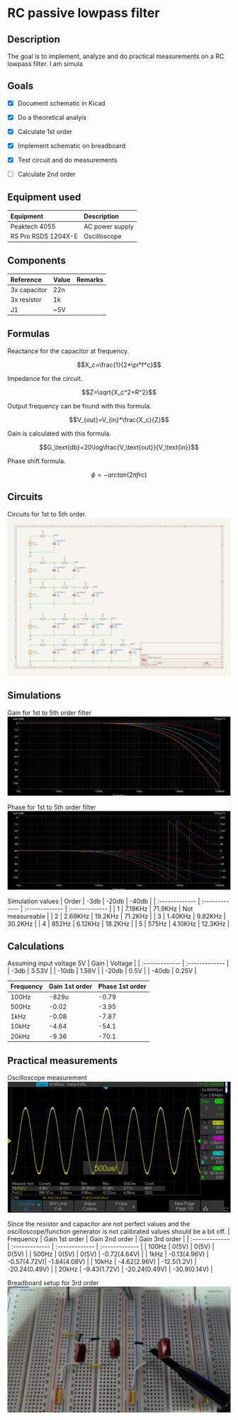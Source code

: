 # RC passive lowpass filter

## Description
The goal is to implement, analyze and do practical measurements on a RC lowpass filter.
I am simula

## Goals
- [x] Document schematic in Kicad
- [x] Do a theoretical analyis 
- [x] Calculate 1st order 
- [x] Implement schematic on breadboard
- [x] Test circuit and do measurements
- [ ] Calculate 2nd order 


## Equipment used
| Equipment | Description |
| :------------- | :------------- |
| Peaktech 4055 | AC power supply |
| RS Pro RSDS 1204X-E | Oscilloscope |

## Components
| Reference | Value | Remarks |
| :------------- | :------------- | :------------- |
| 3x capacitor | 22n | |
| 3x resistor | 1k | |
| J1 | ~5V | |

## Formulas
Reactance for the capacitor at frequency.
```math
X_c=\frac{1}{2*\pi*f*c}
```
Impedance for the circuit.
```math
Z=\sqrt{X_c^2+R^2}
```
Output frequency can be found with this formula.
```math
V_{out}=V_{in}*\frac{X_c}{Z}
```
Gain is calculated with this formula.
```math
G_\text{db}=20\log\frac{V_\text{out}}{V_\text{in}}
```
Phase shift formula.
```math
\phi=-arctan(2\pi frc)
```

## Circuits
Circuits for 1st to 5th order.
<img src="./schematics/rc_filter.svg">

## Simulations
Gain for 1st to 5th order filter
<img src="./images/rc_lowpass_filter_gain_simulation.png">

Phase for 1st to 5th order filter
<img src="./images/rc_lowpass_filter_phase_simulation.png">

Simulation values
| Order | -3db | -20db | -40db |
| :------------- | :------------- | :------------- | :------------- |
| 1 | 7.19KHz | 71.9KHz | Not measureable |
| 2 | 2.69KHz | 19.2KHz | 71.2KHz |
| 3 | 1.40KHz | 9.82KHz | 30.2KHz |
| 4 | 852Hz | 6.12KHz | 18.2KHz |
| 5 | 575Hz | 4.10KHz | 12.3KHz |

## Calculations
Assuming input voltage 5V
| Gain | Voltage |
| :------------- | :------------- |
| -3db | 3.53V |
| -10db | 1.58V |
| -20db | 0.5V |
| -40db | 0.25V |

| Frequency | Gain 1st order | Phase 1st order |
| :------------- | :------------- | :------------- |
| 100Hz | -829u | -0.79 |
| 500Hz | -0.02 | -3.95 |
| 1kHz | -0.08 | -7.87 |
| 10kHz | -4.64 | -54.1 |
| 20kHz | -9.36 | -70.1 |

## Practical measurements
Oscilloscope measurement
<img src="./images/ocilloscope_1st_order_1khz.png">

Since the resistor and capacitor are not perfect values and the oscilloscope/function generator is not calibrated values should be a bit off.
| Frequency | Gain 1st order | Gain 2nd order | Gain 3rd order |
| :------------- | :------------- | :------------- | :------------- |
| 100Hz | 0(5V) |  0(5V) | 0(5V) |
| 500Hz | 0(5V) |  0(5V) | -0.72(4.64V) |
| 1kHz | -0.13(4.96V) |  -0.57(4.72V)| -1.84(4.08V) |
| 10kHz | -4.62(2.96V) | -12.5(1.2V) | -20.24(0.49V) |
| 20kHz | -9.43(1.72V) | -20.24(0.49V) | -30.9(0.14V) |

Breadboard setup for 3rd order
<img src="./images/breadboard.jpg">


